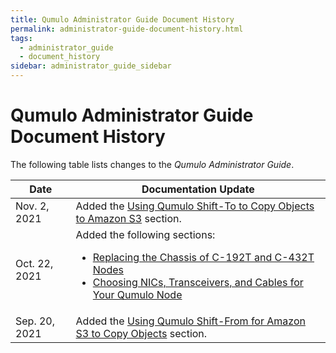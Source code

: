 ```yaml
---
title: Qumulo Administrator Guide Document History
permalink: administrator-guide-document-history.html
tags:
  - administrator_guide
  - document_history
sidebar: administrator_guide_sidebar
---
```


# Qumulo Administrator Guide Document History

The following table lists changes to the _Qumulo Administrator Guide_.

<table>
  <thead>
    <tr>
      <th>Date</th>
      <th>Documentation Update</th>
    </tr>
  </thead>
  <tbody>
    <tr>
      <td>Nov. 2, 2021</td>
      <td>Added the <a href="/shift-from-s3.html">Using Qumulo Shift-To to Copy Objects to Amazon S3</a> section.</td>
    </tr>
    <tr>
      <td>Oct. 22, 2021</td>
      <td>Added the following sections:
        <ul>
          <li><a href="/c-192t-c-432t-chassis-replacement.html">Replacing the Chassis of C-192T and C-432T Nodes</a></li>
          <li><a href="/nics-transceivers-cables.html">Choosing NICs, Transceivers, and Cables for Your Qumulo Node</a></li>
        </ul>
      </td>
    </tr>
    <tr>
      <td>Sep. 20, 2021</td>
      <td>Added the <a href="/shift-from-s3.html">Using Qumulo Shift-From for Amazon S3 to Copy Objects</a> section.</td>
    </tr>
  </tbody>
</table>
